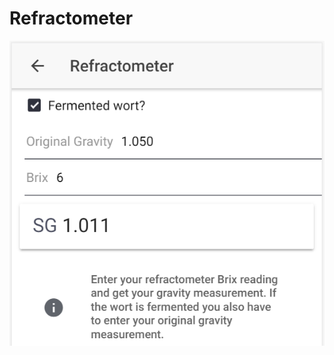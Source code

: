 # Refractometer

![Convert Brix to SG, or calculate fermented SG based on OG and Brix reading](../.gitbook/assets/image%20%2834%29.png)



